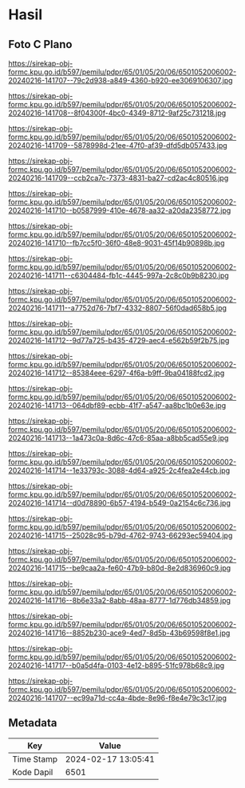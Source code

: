 # Hasil

## Foto C Plano

https://sirekap-obj-formc.kpu.go.id/b597/pemilu/pdpr/65/01/05/20/06/6501052006002-20240216-141707--79c2d938-a849-4360-b920-ee3069106307.jpg

https://sirekap-obj-formc.kpu.go.id/b597/pemilu/pdpr/65/01/05/20/06/6501052006002-20240216-141708--8f04300f-4bc0-4349-8712-9af25c731218.jpg

https://sirekap-obj-formc.kpu.go.id/b597/pemilu/pdpr/65/01/05/20/06/6501052006002-20240216-141709--5878998d-21ee-47f0-af39-dfd5db057433.jpg

https://sirekap-obj-formc.kpu.go.id/b597/pemilu/pdpr/65/01/05/20/06/6501052006002-20240216-141709--ccb2ca7c-7373-4831-ba27-cd2ac4c80516.jpg

https://sirekap-obj-formc.kpu.go.id/b597/pemilu/pdpr/65/01/05/20/06/6501052006002-20240216-141710--b0587999-410e-4678-aa32-a20da2358772.jpg

https://sirekap-obj-formc.kpu.go.id/b597/pemilu/pdpr/65/01/05/20/06/6501052006002-20240216-141710--fb7cc5f0-36f0-48e8-9031-45f14b90898b.jpg

https://sirekap-obj-formc.kpu.go.id/b597/pemilu/pdpr/65/01/05/20/06/6501052006002-20240216-141711--c6304484-fb1c-4445-997a-2c8c0b9b8230.jpg

https://sirekap-obj-formc.kpu.go.id/b597/pemilu/pdpr/65/01/05/20/06/6501052006002-20240216-141711--a7752d76-7bf7-4332-8807-56f0dad658b5.jpg

https://sirekap-obj-formc.kpu.go.id/b597/pemilu/pdpr/65/01/05/20/06/6501052006002-20240216-141712--9d77a725-b435-4729-aec4-e562b59f2b75.jpg

https://sirekap-obj-formc.kpu.go.id/b597/pemilu/pdpr/65/01/05/20/06/6501052006002-20240216-141712--85384eee-6297-4f6a-b9ff-9ba04188fcd2.jpg

https://sirekap-obj-formc.kpu.go.id/b597/pemilu/pdpr/65/01/05/20/06/6501052006002-20240216-141713--064dbf89-ecbb-41f7-a547-aa8bc1b0e63e.jpg

https://sirekap-obj-formc.kpu.go.id/b597/pemilu/pdpr/65/01/05/20/06/6501052006002-20240216-141713--1a473c0a-8d6c-47c6-85aa-a8bb5cad55e9.jpg

https://sirekap-obj-formc.kpu.go.id/b597/pemilu/pdpr/65/01/05/20/06/6501052006002-20240216-141714--1e33793c-3088-4d64-a925-2c4fea2e44cb.jpg

https://sirekap-obj-formc.kpu.go.id/b597/pemilu/pdpr/65/01/05/20/06/6501052006002-20240216-141714--d0d78890-6b57-4194-b549-0a2154c6c736.jpg

https://sirekap-obj-formc.kpu.go.id/b597/pemilu/pdpr/65/01/05/20/06/6501052006002-20240216-141715--25028c95-b79d-4762-9743-66293ec59404.jpg

https://sirekap-obj-formc.kpu.go.id/b597/pemilu/pdpr/65/01/05/20/06/6501052006002-20240216-141715--be9caa2a-fe60-47b9-b80d-8e2d836960c9.jpg

https://sirekap-obj-formc.kpu.go.id/b597/pemilu/pdpr/65/01/05/20/06/6501052006002-20240216-141716--8b6e33a2-8abb-48aa-8777-1d776db34859.jpg

https://sirekap-obj-formc.kpu.go.id/b597/pemilu/pdpr/65/01/05/20/06/6501052006002-20240216-141716--8852b230-ace9-4ed7-8d5b-43b69598f8e1.jpg

https://sirekap-obj-formc.kpu.go.id/b597/pemilu/pdpr/65/01/05/20/06/6501052006002-20240216-141717--b0a5d4fa-0103-4e12-b895-51fc978b68c9.jpg

https://sirekap-obj-formc.kpu.go.id/b597/pemilu/pdpr/65/01/05/20/06/6501052006002-20240216-141707--ec99a71d-cc4a-4bde-8e96-f8e4e79c3c17.jpg


## Metadata

| Key        | Value               |
| ---------- | ------------------- |
| Time Stamp | 2024-02-17 13:05:41 |
| Kode Dapil | 6501                |



